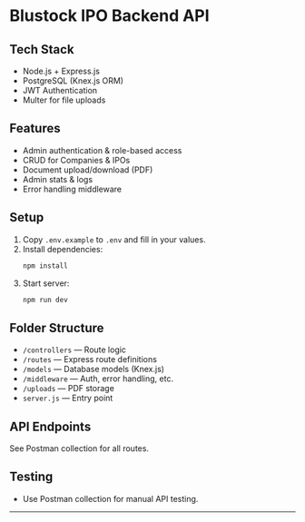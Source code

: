 # Blustock IPO Backend API

## Tech Stack

- Node.js + Express.js
- PostgreSQL (Knex.js ORM)
- JWT Authentication
- Multer for file uploads

## Features

- Admin authentication & role-based access
- CRUD for Companies & IPOs
- Document upload/download (PDF)
- Admin stats & logs
- Error handling middleware

## Setup

1. Copy `.env.example` to `.env` and fill in your values.
2. Install dependencies:
   ```bash
   npm install
   ```
3. Start server:
   ```bash
   npm run dev
   ```

## Folder Structure

- `/controllers` — Route logic
- `/routes` — Express route definitions
- `/models` — Database models (Knex.js)
- `/middleware` — Auth, error handling, etc.
- `/uploads` — PDF storage
- `server.js` — Entry point

## API Endpoints

See Postman collection for all routes.

## Testing

- Use Postman collection for manual API testing.

---
